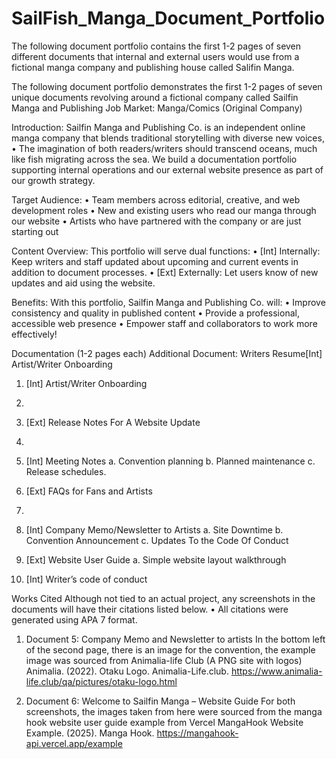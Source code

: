 # SailFish_Manga_Document_Portfolio
The following document portfolio contains the first 1-2 pages of seven different documents that internal and external users would use from a fictional manga company and publishing house called Salifin Manga.  

The following document portfolio demonstrates the first 1-2 pages of seven unique documents revolving around a fictional company called Sailfin Manga and Publishing
Job Market: Manga/Comics (Original Company)

Introduction: Sailfin Manga and Publishing Co. is an independent online manga company that blends traditional storytelling with diverse new voices, 
    •	The imagination of both readers/writers should transcend oceans, much like fish migrating across the sea. 
We build a documentation portfolio supporting internal operations and our external website presence as part of our growth strategy.

Target Audience: 
    •	Team members across editorial, creative, and web development roles
    •	New and existing users who read our manga through our website
    •	Artists who have partnered with the company or are just starting out  

Content Overview: This portfolio will serve dual functions:
    •	[Int] Internally:  Keep writers and staff updated about upcoming and current events in addition to document processes. 
    •	[Ext] Externally: Let users know of new updates and aid using the website. 

Benefits: With this portfolio, Sailfin Manga and Publishing Co. will:
    •	Improve consistency and quality in published content
    •	Provide a professional, accessible web presence
    •	Empower staff and collaborators to work more effectively!




Documentation (1-2 pages each)
Additional Document: Writers Resume[Int] Artist/Writer Onboarding 
 
1.	[Int] Artist/Writer Onboarding
2.	
3.	[Ext] Release Notes For A Website Update
4.	
5.	[Int] Meeting Notes 
    a.	Convention planning
    b.	Planned maintenance 
    c.	Release schedules.

6.	[Ext] FAQs for Fans and Artists
7.	
8.	[Int] Company Memo/Newsletter to Artists 
    a.	Site Downtime 
    b.	Convention Announcement 
    c.	Updates To the Code Of Conduct
  	
9.	[Ext] Website User Guide 
    a.	Simple website layout walkthrough
  	
11.	[Int] Writer’s code of conduct
 

Works Cited
Although not tied to an actual project, any screenshots in the documents will have their citations listed below.
    •	All citations were generated using APA 7 format.
 
1.	Document 5: Company Memo and Newsletter to artists
In the bottom left of the second page, there is an image for the convention, the example image was sourced from Animalia-life Club (A PNG site with logos)
Animalia. (2022). Otaku Logo. Animalia-Life.club. https://www.animalia-life.club/qa/pictures/otaku-logo.html

2.	Document 6: Welcome to Sailfin Manga – Website Guide
For both screenshots, the images taken from here were sourced from the manga hook website user guide example from Vercel
MangaHook Website Example. (2025). Manga Hook. https://mangahook-api.vercel.app/example 

